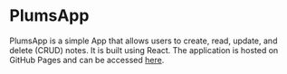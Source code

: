 # PlumsApp
PlumsApp is a simple App that allows users to create, read, update, and delete (CRUD) notes. It is built using React. The application is hosted on GitHub Pages and can be accessed [here](https://plumsapp.github.io/).
